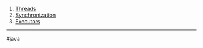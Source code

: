 1. [Threads](threads_java.md)
2. [Synchronization](synchronization_java.md)
3. [Executors](executors_java.md)
- - - 
#java 